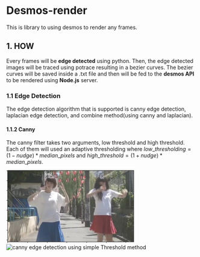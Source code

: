 # Desmos-render

This is library to using desmos to render any frames.

## 1. HOW

Every frames will be **edge detected** using python. Then, the edge detected images will be traced using potrace resulting in a bezier curves. The bezier curves will be saved inside a .txt file and then will be fed to the **desmos API** to be rendered using **Node.js** server.

### 1.1 Edge Detection

The edge detection algorithm that is supported is canny edge detection, laplacian edge detection, and combine method(using canny and laplacian).

#### 1.1.2 Canny

The canny filter takes two arguments, low threshold and high threshold. Each of them will used an adaptive thresholding where $low\_thresholding= (1- nudge) * median\_pixels$ and $high\_threshold=(1 + nudge) * median\_pixels$.

![original images](\img\original.jpg)
![canny edge detection using simple Threshold method](\img\canny-original.jpg)
